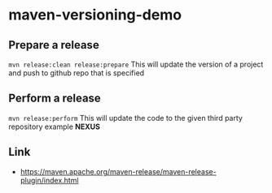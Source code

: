 # maven-versioning-demo

## Prepare a release
```mvn release:clean release:prepare```
 This will update the version of a project and push to github repo that is specified
## Perform a release
```mvn release:perform```
This will update the code to the given third party repository example **NEXUS**

## Link
-  https://maven.apache.org/maven-release/maven-release-plugin/index.html
